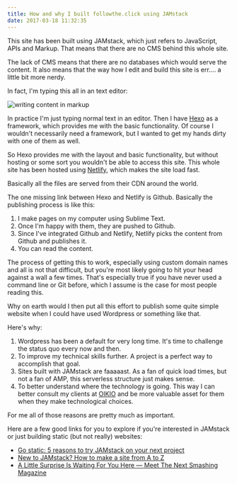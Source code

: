 ```yaml
---
title: How and why I built followthe.click using JAMstack
date: 2017-03-18 11:32:35
---
```




This site has been built using JAMstack, which just refers to JavaScript, APIs and Markup. That means that there are no CMS behind this whole site.

The lack of CMS means that there are no databases which would serve the content. It also means that the way how I edit and build this site is err.... a little bit more nerdy.

In fact, I'm typing this all in an text editor:

![writing content in markup](/img/text-editor.png) 

In practice I'm just typing normal text in an editor. Then I have [Hexo](https://hexo.io/) as a framework, which provides me with the basic functionality. Of course I wouldn't necessarily need a framework, but I wanted to get my hands dirty with one of them as well.

So Hexo provides me with the layout and basic functionality, but without hosting or some sort you wouldn't be able to access this site. This whole site has been hosted using [Netlify](https://www.netlify.com/), which makes the site load fast.

Basically all the files are served from their CDN around the world.

The one missing link between Hexo and Netlify is Github. Basically the publishing process is like this:
1. I make pages on my computer using Sublime Text.
2. Once I'm happy with them, they are pushed to Github.
3. Since I've integrated Github and Netlify, Netlify picks the content from Github and publishes it.
4. You can read the content.

The process of getting this to work, especially using custom domain names and all is not that difficult, but you're most likely going to hit your head against a wall a few times. That's especially true if you have never used a command line or Git before, which I assume is the case for most people reading this.

Why on earth would I then put all this effort to publish some quite simple website when I could have used Wordpress or something like that.

Here's why:
1. Wordpress has been a default for very long time. It's time to challenge the status quo every now and then.
2. To improve my technical skills further. A project is a perfect way to accomplish that goal.
3. Sites built with JAMstack are faaaaast. As a fan of quick load times, but not a fan of AMP, this serverless structure just makes sense.
4. To better understand where the technology is going. This way I can better consult my clients at [OIKIO](https://oikio.fi/en/) and be more valuable asset for them when they make technological choices.

For me all of those reasons are pretty much as important. 

Here are a few good links for you to explore if you're interested in JAMstack or just building static (but not really) websites:
* [Go static: 5 reasons to try JAMstack on your next project](https://builtvisible.com/go-static-try-jamstack/)
* [New to JAMstack? How to make a site from A to Z](https://www.netlify.com/blog/2016/11/15/new-to-jamstack-how-to-make-a-site-from-a-to-z/)
* [A Little Surprise Is Waiting For You Here — Meet The Next Smashing Magazine](https://next.smashingmagazine.com/2017/03/a-little-surprise-is-waiting-for-you-here--meet-the-next-smashing-magazine/)


